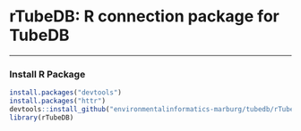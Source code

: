 # rTubeDB: R connection package for TubeDB

---------------------------------------

### Install R Package
```R
install.packages("devtools")
install.packages("httr")
devtools::install_github("environmentalinformatics-marburg/tubedb/rTubeDB")
library(rTubeDB)
```
